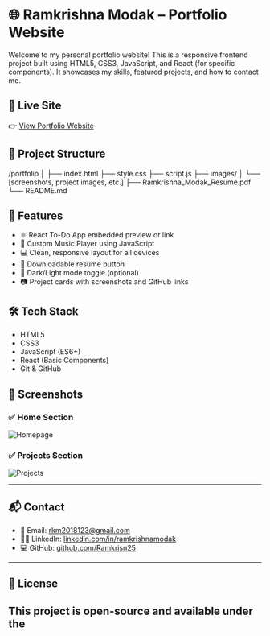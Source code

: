 # 🌐 Ramkrishna Modak – Portfolio Website

Welcome to my personal portfolio website! This is a responsive frontend project built using HTML5, CSS3, JavaScript, and React (for specific components). It showcases my skills, featured projects, and how to contact me.

## 🔗 Live Site

👉 [View Portfolio Website](https://Ramkrisn25.github.io)  

## 📁 Project Structure
/portfolio
│
├── index.html
├── style.css
├── script.js
├── images/
│ └── [screenshots, project images, etc.]
├── Ramkrishna_Modak_Resume.pdf
└── README.md

## 🚀 Features

- ⚛️ React To-Do App embedded preview or link
- 🎵 Custom Music Player using JavaScript
- 💻 Clean, responsive layout for all devices
- 📄 Downloadable resume button
- 🌙 Dark/Light mode toggle (optional)
- 📷 Project cards with screenshots and GitHub links

## 🛠️ Tech Stack

- HTML5
- CSS3
- JavaScript (ES6+)
- React (Basic Components)
- Git & GitHub

## 📸 Screenshots

### ✅ Home Section
![Homepage](images/home-screenshot.png)

### ✅ Projects Section
![Projects](images/project-screenshot.png)

---

## 📬 Contact

- 📧 Email: [rkm2018123@gmail.com](mailto:rkm2018123@gmail.com)
- 🧑‍💼 LinkedIn: [linkedin.com/in/ramkrishnamodak](https://linkedin.com/in/ramkrishnamodak)
- 💻 GitHub: [github.com/Ramkrisn25](https://github.com/Ramkrisn25)

---

## 📜 License

This project is open-source and available under the 
---

